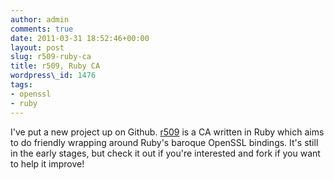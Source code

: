 ```yaml
---
author: admin
comments: true
date: 2011-03-31 18:52:46+00:00
layout: post
slug: r509-ruby-ca
title: r509, Ruby CA
wordpress\_id: 1476
tags:
- openssl
- ruby
---
```


I've put a new project up on Github. [r509](https://github.com/r509/r509) is a CA written in Ruby which aims to do friendly wrapping around Ruby's baroque OpenSSL bindings. It's still in the early stages, but check it out if you're interested and fork if you want to help it improve!

